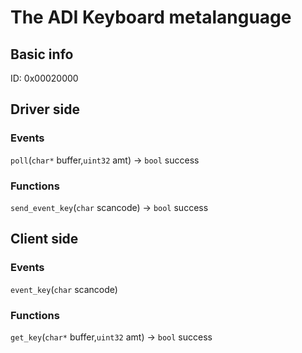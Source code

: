 # The ADI Keyboard metalanguage
## Basic info
ID: 0x00020000

## Driver side
### Events
`poll`(`char*` buffer,`uint32` amt) -> `bool` success
### Functions
`send_event_key`(`char` scancode) -> `bool` success

## Client side
### Events
`event_key`(`char` scancode)
### Functions
`get_key`(`char*` buffer,`uint32` amt) -> `bool` success
